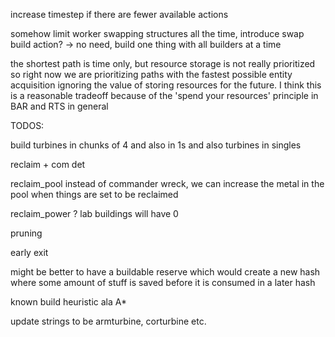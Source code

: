 increase timestep if there are fewer available actions

somehow limit worker swapping structures all the time, introduce swap build action? -> no need, build one thing with all builders at a time

the shortest path is time only, but resource storage is not really prioritized so right now we are prioritizing paths with the fastest possible entity acquisition ignoring the value of storing resources for the future. I think this is a reasonable tradeoff because of the 'spend your resources' principle in BAR and RTS in general

TODOS:

build turbines in chunks of 4 and also in 1s
and also turbines in singles

reclaim + com det

reclaim_pool instead of commander wreck, we can increase the metal in the pool when things are set to be reclaimed

reclaim_power ? lab buildings will have 0

pruning

early exit

might be better to have a buildable reserve which would create a new hash where some amount of stuff is saved before it is consumed in a later hash

known build heuristic ala A*

update strings to be armturbine, corturbine etc.